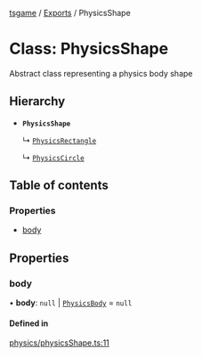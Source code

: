 [tsgame](../README.md) / [Exports](../modules.md) / PhysicsShape

# Class: PhysicsShape

Abstract class representing a physics
body shape

## Hierarchy

- **`PhysicsShape`**

  ↳ [`PhysicsRectangle`](PhysicsRectangle.md)

  ↳ [`PhysicsCircle`](PhysicsCircle.md)

## Table of contents

### Properties

- [body](PhysicsShape.md#body)

## Properties

### body

• **body**: ``null`` \| [`PhysicsBody`](PhysicsBody.md) = `null`

#### Defined in

[physics/physicsShape.ts:11](https://github.com/ashleycheung/tsgame/blob/d6f12cc/src/physics/physicsShape.ts#L11)
